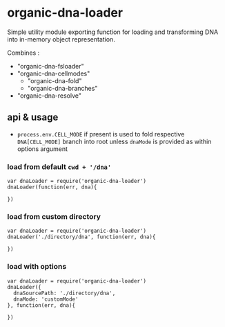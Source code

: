 # organic-dna-loader

Simple utility module exporting function for loading and transforming DNA into
in-memory object representation.

Combines :

* "organic-dna-fsloader"
* "organic-dna-cellmodes"
  * "organic-dna-fold"
  * "organic-dna-branches"
* "organic-dna-resolve"

## api & usage

* `process.env.CELL_MODE` if present is used to fold respective
`DNA[CELL_MODE]` branch into root unless `dnaMode` is provided as 
within options argument


### load from default `cwd + '/dna'`

```
var dnaLoader = require('organic-dna-loader')
dnaLoader(function(err, dna){

})
```

### load from custom directory

```
var dnaLoader = require('organic-dna-loader')
dnaLoader('./directory/dna', function(err, dna){

})
```

### load with options

```
var dnaLoader = require('organic-dna-loader')
dnaLoader({
  dnaSourcePath: './directory/dna',
  dnaMode: 'customMode'
}, function(err, dna){

})
```